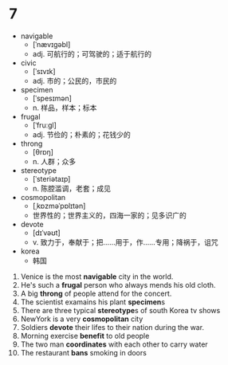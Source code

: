 # 7

- navigable
  - [ˈnævɪɡəbl]
  - adj. 可航行的；可驾驶的；适于航行的 
- civic
  - [ˈsɪvɪk]
  - adj. 市的；公民的，市民的
- specimen 
  - [ˈspesɪmən]
  - n. 样品，样本；标本
- frugal
  - [ˈfruːɡl]
  - adj. 节俭的；朴素的；花钱少的
- throng 
  - [θrɒŋ]
  - n. 人群；众多
- stereotype
  - [ˈsteriətaɪp]
  - n. 陈腔滥调，老套；成见
- cosmopolitan
  - [ˌkɒzməˈpɒlɪtən]
  - 世界性的；世界主义的，四海一家的；见多识广的
- devote
  - [dɪˈvəʊt]
  - v. 致力于，奉献于；把……用于，作……专用；降祸于，诅咒
- korea 
  - 韩国

1. Venice is the most **navigable** city in the world.
1. He's such a **frugal** person who always mends his old cloth.
1. A big **throng** of people attend for the concert.
1. The scientist examains his plant **specimen**s
1. There are three typical **stereotype**s of south Korea tv shows
1. NewYork is a very **cosmopolitan** city
1. Soldiers **devote** their lifes to their nation during the war.
1. Morning exercise **benefit** to old people
1. The two man **coordinates** with each other to carry water
1. The restaurant **bans** smoking in doors
